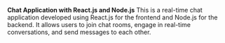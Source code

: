 **Chat Application with React.js and Node.js**
This is a real-time chat application developed using React.js for the frontend and Node.js for the backend. It allows users to join chat rooms, engage in real-time conversations, and send messages to each other.
